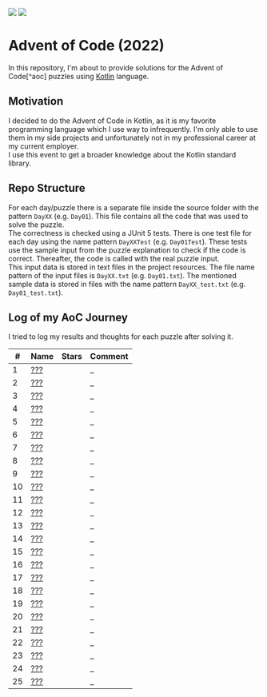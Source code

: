![](https://img.shields.io/static/v1?label=%F0%9F%93%85%20Completed%20Days&message=0&color=blue&style=flat-square)
![](https://img.shields.io/static/v1?label=%E2%AD%90%20Gained%20Stars&message=0&color=yellow&style=flat-square)
  
# Advent of Code (2022)
In this repository, I'm about to provide solutions for the Advent of Code[^aoc] puzzles using [Kotlin][kotlin] language.

## Motivation
I decided to do the Advent of Code in Kotlin, as it is my favorite programming language which I use way to infrequently. I'm only
able to use them in my side projects and unfortunately not in my professional career at my current employer.  
I use this event to get a broader knowledge about the Kotlin standard library.

## Repo Structure
For each day/puzzle there is a separate file inside the source folder with the pattern `DayXX` (e.g. `Day01`). This file contains
all the code that was used to solve the puzzle.  
The correctness is checked using a JUnit 5 tests. There is one test file for each day using the name pattern `DayXXTest` (e.g. 
`Day01Test`). These tests use the sample input from the puzzle explanation to check if the code is correct. Thereafter, the 
code is called with the real puzzle input.  
This input data is stored in text files in the project resources. The file name pattern of the input files is `DayXX.txt` 
(e.g. `Day01.txt`). The mentioned sample data is stored in files with the name pattern `DayXX_test.txt` (e.g. `Day01_test.txt`).

## Log of my AoC Journey
I tried to log my results and thoughts for each puzzle after solving it.

| #   | Name      | Stars | Comment |
| --- | --------- | ----- | ------- |
| 1   | [???][1]  |       | _       |
| 2   | [???][2]  |       | _       |
| 3   | [???][3]  |       | _       |
| 4   | [???][4]  |       | _       |
| 5   | [???][5]  |       | _       |
| 6   | [???][6]  |       | _       |
| 7   | [???][7]  |       | _       |
| 8   | [???][8]  |       | _       |
| 9   | [???][9]  |       | _       |
| 10  | [???][10] |       | _       |
| 11  | [???][11] |       | _       |
| 12  | [???][12] |       | _       |
| 13  | [???][13] |       | _       |
| 14  | [???][14] |       | _       |
| 15  | [???][15] |       | _       |
| 16  | [???][16] |       | _       |
| 17  | [???][17] |       | _       |
| 18  | [???][18] |       | _       |
| 19  | [???][19] |       | _       |
| 20  | [???][20] |       | _       |
| 21  | [???][21] |       | _       |
| 22  | [???][22] |       | _       |
| 23  | [???][23] |       | _       |
| 24  | [???][24] |       | _       |
| 25  | [???][24] |       | _       |

[aoc]: https://adventofcode.com
[kotlin]: https://kotlinlang.org

[1]: https://adventofcode.com/2022/day/1
[2]: https://adventofcode.com/2022/day/2
[3]: https://adventofcode.com/2022/day/3
[4]: https://adventofcode.com/2022/day/4
[5]: https://adventofcode.com/2022/day/5
[6]: https://adventofcode.com/2022/day/6
[7]: https://adventofcode.com/2022/day/7
[8]: https://adventofcode.com/2022/day/8
[9]: https://adventofcode.com/2022/day/9
[10]: https://adventofcode.com/2022/day/10
[11]: https://adventofcode.com/2022/day/11
[12]: https://adventofcode.com/2022/day/12
[13]: https://adventofcode.com/2022/day/13
[14]: https://adventofcode.com/2022/day/14
[15]: https://adventofcode.com/2022/day/15
[16]: https://adventofcode.com/2022/day/16
[17]: https://adventofcode.com/2022/day/17
[18]: https://adventofcode.com/2022/day/18
[19]: https://adventofcode.com/2022/day/19
[20]: https://adventofcode.com/2022/day/20
[21]: https://adventofcode.com/2022/day/21
[22]: https://adventofcode.com/2022/day/22
[23]: https://adventofcode.com/2022/day/23
[24]: https://adventofcode.com/2022/day/24
[25]: https://adventofcode.com/2022/day/25
